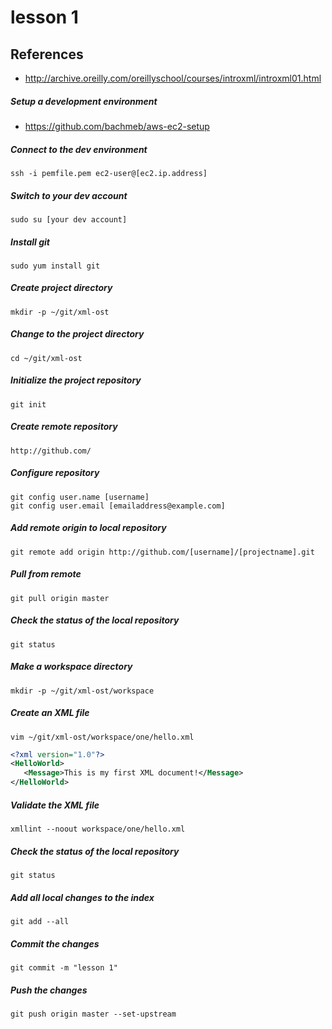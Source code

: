 # lesson 1

## References
* http://archive.oreilly.com/oreillyschool/courses/introxml/introxml01.html

##### Setup a development environment
* https://github.com/bachmeb/aws-ec2-setup

##### Connect to the dev environment
	ssh -i pemfile.pem ec2-user@[ec2.ip.address]

##### Switch to your dev account
	sudo su [your dev account]

##### Install git
	sudo yum install git
	
##### Create project directory
	mkdir -p ~/git/xml-ost

##### Change to the project directory
	cd ~/git/xml-ost

##### Initialize the project repository
	git init

##### Create remote repository
	http://github.com/

##### Configure repository
	git config user.name [username]
	git config user.email [emailaddress@example.com]

##### Add remote origin to local repository
	git remote add origin http://github.com/[username]/[projectname].git

##### Pull from remote
	git pull origin master

##### Check the status of the local repository 
	git status

##### Make a workspace directory
	mkdir -p ~/git/xml-ost/workspace
	
##### Create an XML file
```
vim ~/git/xml-ost/workspace/one/hello.xml
```

```xml
<?xml version="1.0"?>
<HelloWorld>
   <Message>This is my first XML document!</Message>
</HelloWorld>
```

##### Validate the XML file
    xmllint --noout workspace/one/hello.xml

##### Check the status of the local repository 
    git status
    
##### Add all local changes to the index
    git add --all

##### Commit the changes
    git commit -m "lesson 1"

##### Push the changes
    git push origin master --set-upstream



